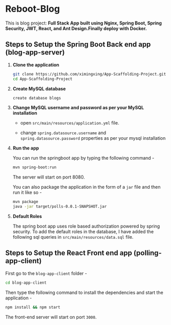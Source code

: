 # Reboot-Blog

This is blog  project: **Full Stack App built using Nginx, Spring Boot, Spring Security, JWT, React, and Ant Design.Finally deploy with Docker.**

## Steps to Setup the Spring Boot Back end app (blog-app-server)

1. **Clone the application**

	```bash
	git clone https://github.com/ximingxing/App-Scaffolding-Project.git
	cd App-Scaffolding-Project
	```

2. **Create MySQL database**

	```bash
	create database blogs
	```

3. **Change MySQL username and password as per your MySQL installation**

	+ open `src/main/resources/application.yml` file.

	+ change `spring.datasource.username` and `spring.datasource.password` properties as per your mysql installation

4. **Run the app**

	You can run the springboot app by typing the following command -

	```bash
	mvn spring-boot:run
	```

	The server will start on port 8080.

	You can also package the application in the form of a `jar` file and then run it like so -

	```bash
	mvn package
	java -jar target/polls-0.0.1-SNAPSHOT.jar
	```
5. **Default Roles**
	
	The spring boot app uses role based authorization powered by spring security. To add the default roles in the database, I have added the following sql queries in `src/main/resources/data.sql` file.

## Steps to Setup the React Front end app (polling-app-client)

First go to the `blog-app-client` folder -

```bash
cd blog-app-client
```

Then type the following command to install the dependencies and start the application -

```bash
npm install && npm start
```

The front-end server will start on port `3000`.
